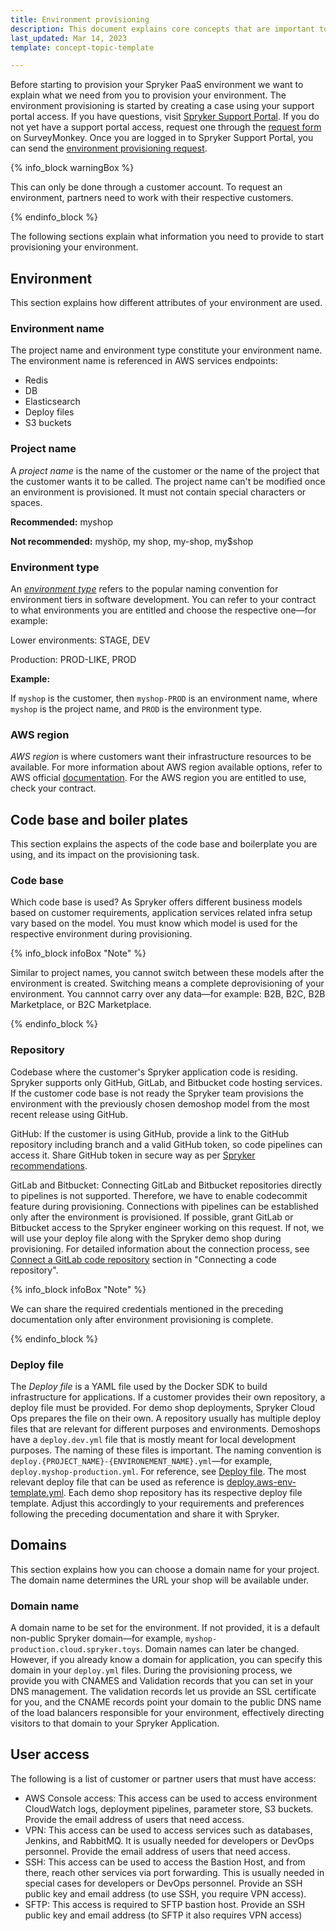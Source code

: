 ```yaml
---
title: Environment provisioning
description: This document explains core concepts that are important to understand before filing an environment provisioning request.
last_updated: Mar 14, 2023
template: concept-topic-template

---
```


Before starting to provision your Spryker PaaS environment we want to explain what we need from you to provision your environment. The environment provisioning is started by creating a case using your support portal access. If you have questions, visit [Spryker Support Portal](https://support.spryker.com). If you do not yet have a support portal access, request one through the [request form](https://www.surveymonkey.com/r/XYK5R26) on SurveyMonkey. 
Once you are logged in to Spryker Support Portal, you can send the [environment provisioning request](https://support.spryker.com/s/hosting-change-requests/change-request-new-environment).

{% info_block warningBox %}

This can only be done through a customer account. To request an environment, partners need to work with their respective customers.

{% endinfo_block %}

The following sections explain what information you need to provide to start provisioning your environment.

## Environment

This section explains how different attributes of your environment are used.

### Environment name

The project name and environment type constitute your environment name. The environment name is referenced in AWS services endpoints:
* Redis
* DB
* Elasticsearch
* Deploy files
* S3 buckets

### Project name

A *project name* is the name of the customer or the name of the project that the customer wants it to be called. The project name can't be modified once an environment is provisioned. It must not contain special characters or spaces.

**Recommended:** myshop

**Not recommended:** myshöp, my shop, my-shop, my$shop

### Environment type

An *[environment type](/docs/cloud/dev/spryker-cloud-commerce-os/environments-overview.html)* refers to the popular naming convention for environment tiers in software development. You can refer to your contract to what environments you are entitled and choose the respective one—for example:

Lower environments: STAGE, DEV

Production: PROD-LIKE, PROD

**Example:**

If `myshop` is the customer, then `myshop-PROD` is an environment name, where `myshop` is the project name, and `PROD` is the environment type.

### AWS region

*AWS region* is where customers want their infrastructure resources to be available. For more information about AWS region available options, refer to AWS official [documentation](https://docs.aws.amazon.com/AmazonRDS/latest/UserGuide/Concepts.RegionsAndAvailabilityZones.html). For the AWS region you are entitled to use, check your contract. 

## Code base and boiler plates

This section explains the aspects of the code base and boilerplate you are using, and its impact on the provisioning task.

### Code base

Which code base is used? As Spryker offers different business models based on customer requirements, application services related infra setup vary based on the model. You must know which model is used for the respective environment during provisioning. 

{% info_block infoBox "Note" %}

Similar to project names, you cannot switch between these models after the environment is created. Switching means a complete deprovisioning of your environment. You cannnot carry over any data—for example: B2B, B2C, B2B Marketplace, or B2C Marketplace.

{% endinfo_block %}

### Repository

Codebase where the customer's Spryker application code is residing. Spryker supports only GitHub, GitLab, and Bitbucket code hosting services. If the customer code base is not ready the Spryker team provisions the environment with the previously chosen demoshop model from the most recent release using GitHub.

GitHub: If the customer is using GitHub, provide a link to the GitHub repository including branch and a valid GitHub token, so code pipelines can access it. Share GitHub token in secure way as per [Spryker recommendations](/docs/scos/user/intro-to-spryker/support/how-to-share-secrets-with-the-spryker-support-team.html).

GitLab and Bitbucket: Connecting GitLab and Bitbucket repositories directly to pipelines is not supported. Therefore, we have to enable codecommit feature during provisioning. Connections with pipelines can be established  only after the environment is provisioned. If possible, grant GitLab or Bitbucket access to the Spryker engineer working on this request. If not, we will use your deploy file along with the Spryker demo shop during provisioning. For detailed information about the connection process, see [Connect a GitLab code repository](/docs/cloud/dev/spryker-cloud-commerce-os/connecting-a-code-repository.html#connect-a-gitlab-code-repository) section in "Connecting a code repository".

{% info_block infoBox "Note" %}

We can share the required credentials mentioned in the preceding documentation only after environment provisioning is complete.

{% endinfo_block %}

### Deploy file

The *Deploy file* is a YAML file used by the Docker SDK to build infrastructure for applications. If a customer provides their own repository, a deploy file must be provided. For demo shop deployments, Spryker Cloud Ops prepares the file on their own. A repository usually has multiple deploy files that are relevant for different purposes and environments. Demoshops have a `deploy.dev.yml` file that is mostly meant for local development purposes. The naming of these files is important. The naming convention is `deploy.{PROJECT_NAME}-{ENVIRONEMENT_NAME}.yml`—for example, `deploy.myshop-production.yml`. For reference, see [Deploy file](/docs/scos/dev/the-docker-sdk/{{site.version}}/deploy-file/deploy-file.html). The most relevant deploy file that can be used as reference is [deploy.aws-env-template.yml](https://github.com/spryker-shop/b2b-demo-shop/blob/master/deploy.aws-env-template.yml). Each demo shop repository has its respective deploy file template. Adjust this accordingly to your requirements and preferences following the preceding documentation and share it with Spryker.

## Domains

This section explains how you can choose a domain name for your project. The domain name determines the URL your shop will be available under.

### Domain name

A domain name to be set for the environment. If not provided, it is a default non-public Spryker domain—for example, `myshop-production.cloud.spryker.toys`. Domain names can later be changed. However, if you already know a domain for application, you can specify this domain in your `deploy.yml` files. During the provisioning process, we provide you with CNAMES and Validation records that you can set in your DNS management. The validation records let us provide an SSL certificate for you, and the CNAME records point your domain to the public DNS name of the load balancers responsible for your environment, effectively directing visitors to that domain to your Spryker Application.

## User access

The following is a list of customer or partner users that must have access:
* AWS Console access: This access can be used to access environment CloudWatch logs, deployment pipelines, parameter store, S3 buckets. Provide the email address of users that need access.
* VPN: This access can be used to access services such as databases, Jenkins, and RabbitMQ. It is usually needed for developers or DevOps personnel. Provide the email address of users that need access.
* SSH: This access can be used to access the Bastion Host, and from there, reach other services via port forwarding. This is usually needed in special cases for developers or DevOps personnel. Provide an SSH public key and email address (to use SSH, you require VPN access).
* SFTP: This access is required to SFTP bastion host. Provide an SSH public key and email address (to SFTP it also requires VPN access) 





